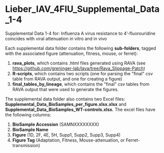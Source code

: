 # Lieber_IAV_4FIU_Supplemental_Data_1-4
Supplemental Data 1-4 for: Influenza A virus resistance to 4’-fluorouridine coincides with viral attenuation in vitro and in vivo


Each supplemental data folder contains the following **sub-folders**, tagged with the associated figure (attenuation, fitness, mouse, or ferret):
1. **rava_plots**, which contains .html files generated using RAVA (see https://github.com/greninger-lab/lava/tree/Rava_Slippage-Patch)
3. **R-scripts**, which contains two scripts (one for parsing the "final" csv table from RAVA output, and one for creating a figure)
4. **final_tables_by_lineage**, which contains the "final" csv tables from RAVA output that were used to generate the figures.

The supplemental data folder also contains two Excel files: **Supplemental_Data_BioSamples_per_figure.xlsx.xlsx** and **Supplemental_Data_BioSamples_WT-controls.xlsx.**
The excel files have the following columns:
1. **BioSample Accession** (SAMNXXXXXXXX)
2. **BioSample Name**
3. **Figure** (1D, 2F, 4E, 5H, Supp1, Supp2, Supp3, Supp4)
4. **Figure Tag** (Adaptation, Fitness, Mouse-attenuation, or Ferret-transmission)

